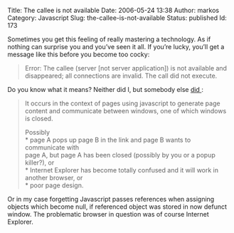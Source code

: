 Title: The callee is not available
Date: 2006-05-24 13:38
Author: markos
Category: Javascript
Slug: the-callee-is-not-available
Status: published
Id: 173

<html>
 <body>
  <div>
   <p>
    Sometimes you get this feeling of really mastering a technology. As if nothing can surprise you and you’ve seen it all. If you’re lucky, you’ll get a message like this before you become too cocky:
   </p>
   <blockquote>
    <p>
     Error: The callee (server [not server application]) is not available and disappeared; all connections are invalid. The call did not execute.
    </p>
   </blockquote>
   <p>
    Do you know what it means? Neither did I, but somebody else
    <a href="http://www.thescripts.com/forum/post297987-2.html">
     did
    </a>
    :
   </p>
   <blockquote>
    <p>
     It occurs in the context of pages using javascript to generate page
     <br/>
     content and communicate between windows, one of which windows is closed.
    </p>
    <p>
     Possibly
     <br/>
     * page A pops up page B in the link and page B wants to communicate with
     <br/>
     page A, but page A has been closed (possibly by you or a popup killer?), or
     <br/>
     * Internet Explorer has become totally confused and it will work in
     <br/>
     another browser, or
     <br/>
     * poor page design.
    </p>
   </blockquote>
   <p>
    Or in my case forgetting Javascript passes references when assigning objects which become null, if referenced object was stored in now defunct window. The problematic browser in question was of course Internet Explorer.
   </p>
  </div>
 </body>
</html>